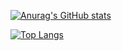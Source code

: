 [![Anurag's GitHub stats](https://github-readme-stats.vercel.app/api?username=Iroha1024&theme=tokyonight&show_icons=true)](https://github.com/anuraghazra/github-readme-stats)

[![Top Langs](https://github-readme-stats.vercel.app/api/top-langs/?username=Iroha1024&layout=compact)](https://github.com/anuraghazra/github-readme-stats)

